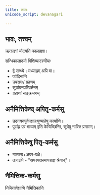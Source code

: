 ```yaml
---  
title: कालः
unicode_script: devanagari  
  
---
```


## भावः, तत्त्वम्

ऋतप्रज्ञां चोदयति कालप्रज्ञा।

सन्धिकालादयो विशिष्यादरणीयाः

- द्वे सन्ध्ये। मध्याह्नम् अपि वा।
- पर्वदिनानि
- उपरागः/ ग्रहणम्
- सूर्यायनपरिवर्तनम्
- ग्रहाणां सङ्क्रमणम्

## अनैमित्तिकेष्व् अपितृ-कर्मसु

- उदगयनपूर्वपक्षाहःपुण्याहेषु कार्याणि।
- पूर्वाह्ण एव भाव्यम् इति केचिच्छिन्ति, सूत्रेषु नास्ति प्रमाणम्।

## अनैमित्तिकेषु पितृ-कर्मसु

- मासस्य+अपर-पक्षे।
- तत्राऽपि - "अपरपक्षस्यापराह्णः श्रेयान्"।

## नैमित्तिक-कर्मसु

निमित्तावेक्षाणि नैमित्तिकानि
